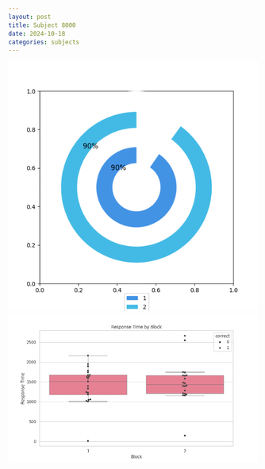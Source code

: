 ```yaml
---
layout: post
title: Subject 8000
date: 2024-10-18
categories: subjects
---
```


![](data/8000/run-17/8000__acc_test.png)
![](data/8000/run-17/8000_rt.png)
